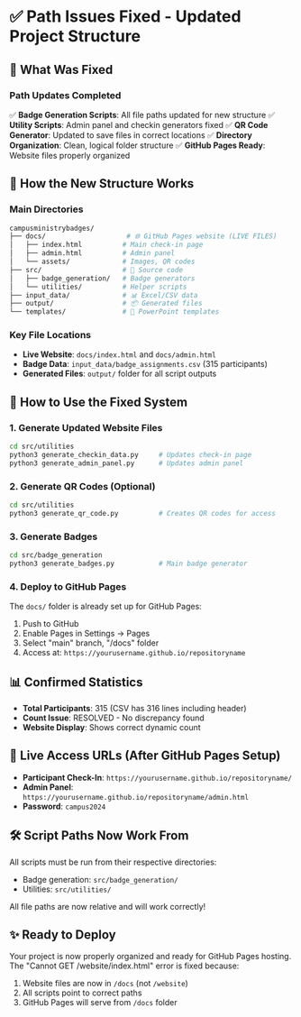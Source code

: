 # ✅ Path Issues Fixed - Updated Project Structure

## 🔧 What Was Fixed

### Path Updates Completed
✅ **Badge Generation Scripts**: All file paths updated for new structure
✅ **Utility Scripts**: Admin panel and checkin generators fixed
✅ **QR Code Generator**: Updated to save files in correct locations
✅ **Directory Organization**: Clean, logical folder structure
✅ **GitHub Pages Ready**: Website files properly organized

## 📁 How the New Structure Works

### Main Directories
```bash
campusministrybadges/
├── docs/                    # 🌐 GitHub Pages website (LIVE FILES)
│   ├── index.html          # Main check-in page
│   ├── admin.html          # Admin panel
│   └── assets/             # Images, QR codes
├── src/                    # 🧪 Source code
│   ├── badge_generation/   # Badge generators
│   └── utilities/          # Helper scripts  
├── input_data/             # 📊 Excel/CSV data
├── output/                 # 📦 Generated files
└── templates/              # 📄 PowerPoint templates
```

### Key File Locations
- **Live Website**: `docs/index.html` and `docs/admin.html`
- **Badge Data**: `input_data/badge_assignments.csv` (315 participants)
- **Generated Files**: `output/` folder for all script outputs

## 🚀 How to Use the Fixed System

### 1. Generate Updated Website Files
```bash
cd src/utilities
python3 generate_checkin_data.py     # Updates check-in page
python3 generate_admin_panel.py      # Updates admin panel
```

### 2. Generate QR Codes (Optional)
```bash
cd src/utilities
python3 generate_qr_code.py          # Creates QR codes for access
```

### 3. Generate Badges
```bash
cd src/badge_generation
python3 generate_badges.py           # Main badge generator
```

### 4. Deploy to GitHub Pages
The `docs/` folder is already set up for GitHub Pages:
1. Push to GitHub
2. Enable Pages in Settings → Pages
3. Select "main" branch, "/docs" folder
4. Access at: `https://yourusername.github.io/repositoryname`

## 📊 Confirmed Statistics
- **Total Participants**: 315 (CSV has 316 lines including header)
- **Count Issue**: RESOLVED - No discrepancy found
- **Website Display**: Shows correct dynamic count

## 🔗 Live Access URLs (After GitHub Pages Setup)
- **Participant Check-In**: `https://yourusername.github.io/repositoryname/`
- **Admin Panel**: `https://yourusername.github.io/repositoryname/admin.html`
- **Password**: `campus2024`

## 🛠️ Script Paths Now Work From
All scripts must be run from their respective directories:
- Badge generation: `src/badge_generation/`
- Utilities: `src/utilities/`

All file paths are now relative and will work correctly!

## ✨ Ready to Deploy
Your project is now properly organized and ready for GitHub Pages hosting. The "Cannot GET /website/index.html" error is fixed because:
1. Website files are now in `/docs` (not `/website`)
2. All scripts point to correct paths
3. GitHub Pages will serve from `/docs` folder
